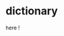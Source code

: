 <body>
  <h1>dictionary</h1>
  <p><a herf="https://github.com/yinjames/home/12345.html"></a>here !</p>
</body>
